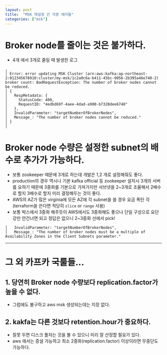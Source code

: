 ```yaml
---
layout: post
title:  "MSK 재설정 간 각종 에러들"
categories: ["msk"]
---
```



# Broker node를 줄이는 것은 불가하다.
 - 4개 에서 3개로 줄일 때 발생한 로그
```
╷
│ Error: error updating MSK Cluster (arn:aws:kafka:ap-northeast-2:012345678910:cluster/my-msk/1c2a0c6a-b411-45bc-9056-2b395a46e740-2) broker count: BadRequestException: The number of broker nodes cannot be reduced.
│ {
│   RespMetadata: {
│     StatusCode: 400,
│     RequestID: "4edbd69f-4aee-4dad-a900-b7328dee6748"
│   },
│   InvalidParameter: "targetNumberOfBrokerNodes",
│   Message_: "The number of broker nodes cannot be reduced."
│ }
│
```

# Broker node 수량은 설정한 subnet의 배수로 추가가 가능하다.
- 보통 zookeeper 때문에 3개로 하는데 개발은 1,2 개로 설정해줘도 좋다.
- production의 경우 역시나 기본 kafka official 등 zookeeper 설치시 3개의 서버를 요하기 때문에 3중화를 기본으로 가져가지만 서브넷을 2~3개로 조율해서 2배수로 할지 3배수로 할지 미리 결정해두는 것이 좋다. 
- AWS의 AZ가 많은 virginia에 모든 AZ에 각 subnet을 쓸 경우 요금 폭탄 각 (terraform을 쓴다면 적당히 `slice` or `range` 사용)
- 보통 박스에서 3중화 해주듯이 AWS에서도 3중화해도 좋으나 단일 구성으로 요단강만 안건너면 되고 정답은 없으니 2~3중화 선에서 pick!

```
│   InvalidParameter: "targetNumberOfBrokerNodes",
│   Message_: "The number of broker nodes must be a multiple of Availability Zones in the Client Subnets parameter."
```

---
# 그 외 카프카 국룰들... 

## 1. 당연히 Broker node 수량보다 replication.factor가 높을 수 없다.
- 그럼에도 불구하고 aws msk 생성되는데는 지장 없다.

## 2. kakfa는 다른 것보다 retention.hour가 중요하다.
- 잘못 두면 디스크 풀차는 것을 볼 수 있으니 미리 잘 산정할 필요가 있다.
- aws 에서는 증설 가능하고 최소 2중화(replication.factor) 이상이라면 무중단도 가능하다.





